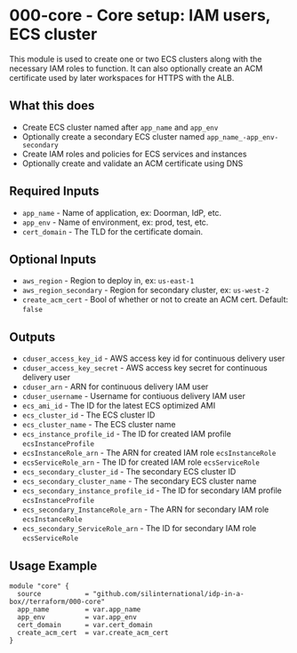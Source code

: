 # 000-core - Core setup: IAM users, ECS cluster
This module is used to create one or two ECS clusters along with the necessary
IAM roles to function. It can also optionally create an ACM certificate
used by later workspaces for HTTPS with the ALB.

## What this does

 - Create ECS cluster named after `app_name` and `app_env`
 - Optionally create a secondary ECS cluster named `app_name_-app_env-secondary`
 - Create IAM roles and policies for ECS services and instances
 - Optionally create and validate an ACM certificate using DNS

## Required Inputs

 - `app_name` - Name of application, ex: Doorman, IdP, etc.
 - `app_env` - Name of environment, ex: prod, test, etc.
 - `cert_domain` - The TLD for the certificate domain.

## Optional Inputs

 - `aws_region` - Region to deploy in, ex: `us-east-1`
 - `aws_region_secondary` - Region for secondary cluster, ex: `us-west-2`
 - `create_acm_cert` - Bool of whether or not to create an ACM cert. Default: `false`

## Outputs

 - `cduser_access_key_id` - AWS access key id for continuous delivery user
 - `cduser_access_key_secret` - AWS access key secret for continuous delivery user
 - `cduser_arn` - ARN for continuous delivery IAM user
 - `cduser_username` - Username for contiuous delivery IAM user
 - `ecs_ami_id` - The ID for the latest ECS optimized AMI
 - `ecs_cluster_id` - The ECS cluster ID
 - `ecs_cluster_name` - The ECS cluster name
 - `ecs_instance_profile_id` - The ID for created IAM profile `ecsInstanceProfile`
 - `ecsInstanceRole_arn` - The ARN for created IAM role `ecsInstanceRole`
 - `ecsServiceRole_arn` - The ID for created IAM role `ecsServiceRole`
 - `ecs_secondary_cluster_id` - The secondary ECS cluster ID
 - `ecs_secondary_cluster_name` - The secondary ECS cluster name
 - `ecs_secondary_instance_profile_id` - The ID for secondary IAM profile `ecsInstanceProfile`
 - `ecs_secondary_InstanceRole_arn` - The ARN for secondary IAM role `ecsInstanceRole`
 - `ecs_secondary_ServiceRole_arn` - The ID for secondary IAM role `ecsServiceRole` 

## Usage Example

```hcl
module "core" {
  source           = "github.com/silinternational/idp-in-a-box//terraform/000-core"
  app_name         = var.app_name
  app_env          = var.app_env
  cert_domain      = var.cert_domain
  create_acm_cert  = var.create_acm_cert
}
```
